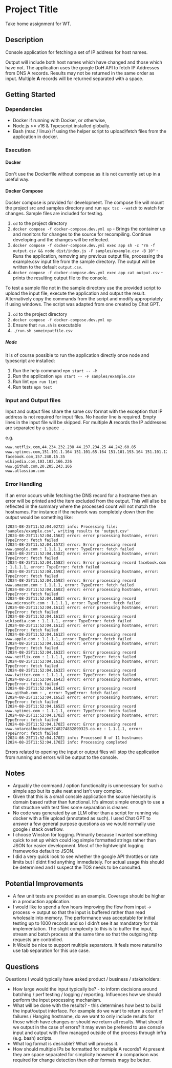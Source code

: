 # Project Title

Take home assignment for WT.

## Description

Console application for fetching a set of IP address for host names.

Output will include both host names which have changed and those which have not. The application uses the google DoH API to fetch IP Addresses from DNS A records. Results may not be returned in the same order as input. Multiple **A** records will be returned separated with a space.

## Getting Started

### Dependencies

* Docker if running with Docker, or otherwise, 
* Node.js >= v16 & Typescript installed globally.
* Bash (mac / linux) if using the helper script to upload/fetch files from the application in docker.

### Execution

#### Docker

Don't use the Dockerfile without compose as it is not currently set up in a useful way.

#### Docker Compose

Docker compose is provided for development. The compose file will mount the project src and samples directory and run `npx tsc --watch` to watch for changes. Sample files are included for testing.

1. `cd` to the project directory
2. `docker compose -f docker-compose.dev.yml up` - Brings the container up and monitors for changes to the source for recompiling. Continue developing and the changes will be reflected.
3. `docker compose -f docker-compose.dev.yml exec app sh -c "rm -f output.csv && node dist/index.js -F samples/example.csv -B 10"` - Runs the application, removing any previous output file, processing the example.csv input file from the sample directory. The output will be written to the default `output.csv`.
4. `docker compose -f docker-compose.dev.yml exec app cat output.csv` - prints the resulting output file to the console.

To test a sample file not in the sample directory use the provided script to upload the input file, execute the application and output the result. Alternatively copy the commands from the script and modify appropriately if using windows. The script was adapted from one created by Chat GPT.

1. `cd` to the project directory
2. `docker compose -f docker-compose.dev.yml up`
3. Ensure that `run.sh` is executable
4. `./run.sh someinputfile.csv`

##### Node

It is of course possible to run the application directly once node and typescript are installed:

1. Run the help command `npm start -- -h`
2. Run the application `npm start -- -F samples/example.csv`
3. Run lint `npm run lint`
4. Run tests `npm test`

### Input and Output files

Input and output files share the same csv format with the exception that IP address is not required for input files. No header line is required. Empty lines in the input file will be skipped. For multiple **A** records the IP addresses are separated by a space ` `.

e.g. 

```www.twitter.com,104.244.42.1 104.244.42.65 104.244.42.193 104.244.42.129
www.netflix.com,44.234.232.238 44.237.234.25 44.242.60.85
www.nytimes.com,151.101.1.164 151.101.65.164 151.101.193.164 151.101.129.164
facebook.com,157.240.15.35
wikipedia.com,103.102.166.226
www.github.com,20.205.243.166
www.atlassian.com
```
### Error Handling

If an error occurs while fetching the DNS record for a hostname then an error will be printed and the item excluded from the output. This will allso be reflected in the summary where the processed count will not match the hostnames. For instance if the network was completely down then the output would be something like: 

```
[2024-08-25T11:52:04.027Z] info: Processing file: 'samples/example.csv', writing results to 'output.csv'
[2024-08-25T11:52:04.156Z] error: error processing hostname, error: TypeError: fetch failed
[2024-08-25T11:52:04.157Z] error: Error processing record www.google.com : 1.1.1.1, error: TypeError: fetch failed
[2024-08-25T11:52:04.158Z] error: error processing hostname, error: TypeError: fetch failed
[2024-08-25T11:52:04.158Z] error: Error processing record facebook.com : 1.1.1.1, error: TypeError: fetch failed
[2024-08-25T11:52:04.159Z] error: error processing hostname, error: TypeError: fetch failed
[2024-08-25T11:52:04.159Z] error: Error processing record www.amazon.com : 1.1.1.1, error: TypeError: fetch failed
[2024-08-25T11:52:04.160Z] error: error processing hostname, error: TypeError: fetch failed
[2024-08-25T11:52:04.160Z] error: Error processing record www.microsoft.com : 1.1.1.1, error: TypeError: fetch failed
[2024-08-25T11:52:04.161Z] error: error processing hostname, error: TypeError: fetch failed
[2024-08-25T11:52:04.161Z] error: Error processing record wikipedia.com : 1.1.1.1, error: TypeError: fetch failed
[2024-08-25T11:52:04.161Z] error: error processing hostname, error: TypeError: fetch failed
[2024-08-25T11:52:04.161Z] error: Error processing record www.apple.com : 1.1.1.1, error: TypeError: fetch failed
[2024-08-25T11:52:04.162Z] error: error processing hostname, error: TypeError: fetch failed
[2024-08-25T11:52:04.163Z] error: Error processing record www.netflix.com : 1.1.1.1, error: TypeError: fetch failed
[2024-08-25T11:52:04.163Z] error: error processing hostname, error: TypeError: fetch failed
[2024-08-25T11:52:04.163Z] error: Error processing record www.twitter.com : 1.1.1.1, error: TypeError: fetch failed
[2024-08-25T11:52:04.164Z] error: error processing hostname, error: TypeError: fetch failed
[2024-08-25T11:52:04.164Z] error: Error processing record www.github.com : , error: TypeError: fetch failed
[2024-08-25T11:52:04.165Z] error: error processing hostname, error: TypeError: fetch failed
[2024-08-25T11:52:04.165Z] error: Error processing record www.nytimes.com : 1.1.1.1, error: TypeError: fetch failed
[2024-08-25T11:52:04.170Z] error: error processing hostname, error: TypeError: fetch failed
[2024-08-25T11:52:04.170Z] error: Error processing record www.notarealhostname3748274832899323.co.nz : 1.1.1.1, error: TypeError: fetch failed
[2024-08-25T11:52:04.170Z] info: Processed 0 of 11 hostnames
[2024-08-25T11:52:04.170Z] info: Processing completed
```
Errors related to opening the input or output files will stop the application from running and errors will be output to the console.

## Notes

* Arguably the command / option functionality is unnecessary for such a simple app but its quite neat and isn’t very complex.
* Given that this is a small console application the source hierarchy is domain based rather than functional. It's almost simple enough to use a flat structure with test files some separation is cleaner.
* No code was generated by an LLM other than a script for running via docker with a file upload (annotated as such). I used Chat GPT to answer a few general purpose questions as we would normally use google / stack overflow.
* I choose Winston for logging. Primarily because I wanted something quick to set up which could log simple formatted strings rather than JSON for easier development. Most of the lightweight logging frameworks default to JSON.
* I did a very quick look to see whether the google API throttles or rate limits but I didnt find anything immediately. For actual usage this should be determined and I suspect the TOS needs to be consulted.

## Potential Improvements

* A few unit tests are provided as an example. Coverage should be higher in a production application.
* I would like to spend a few hours improving the flow from input -> process -> output so that the input is buffered rather than read wholesale into memory. The performance was acceptable for initial testing up to 1000 records and so I didn't see it as mandatory for this implementation. The slight complexity to this is to buffer the input, stream and batch process at the same time so that the outgoing http requests are controlled.
* It Would be nice to support multiple separators. It feels more natural to use tab separation for this use case.

## Questions

Questions I would typically have asked product / business / stakeholders:

* How large would the input typically be? - to inform decisions around batching / perf testing / logging / reporting. Influences how we should perform the input processing mechanism.
* What will be done with the results? - this determines how best to build the input/output interface. For example do we want to return a count of failures / Hanging hostname, do we want to only include results for those which have changes or should we return all results. What should we output in the case of errors? It may even be prefered to use console input and output with flow managed outside of the process through infra (e.g. bash) scripts.
* What log format is desirable? What will process it.
* How should multiple IPs be formatted for multiple A records? At present they are space separated for simplicity however if a comparison was required for change detection then other formats magy be better.

